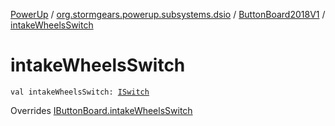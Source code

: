 [PowerUp](../../index.md) / [org.stormgears.powerup.subsystems.dsio](../index.md) / [ButtonBoard2018V1](index.md) / [intakeWheelsSwitch](./intake-wheels-switch.md)

# intakeWheelsSwitch

`val intakeWheelsSwitch: `[`ISwitch`](../../org.stormgears.utils.dsio/-i-switch/index.md)

Overrides [IButtonBoard.intakeWheelsSwitch](../-i-button-board/intake-wheels-switch.md)

